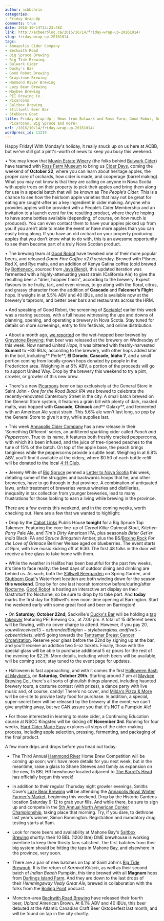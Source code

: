 ```yaml
---
author: acbbchris
categories:
- Friday Wrap-Up
comments: true
date: 2016-10-14T13:23:48Z
link: http://acbeerblog.ca/2016/10/14/friday-wrap-up-20161014/
slug: friday-wrap-up-20161014
tags:
- Annapolis Cider Company
- Beckwith Road
- Big Spruce Brewing
- Big Tide Brewing
- Bulwark Cider
- Ducky's Bar
- Good Robot Brewing
- Graystone Brewing
- Hammond River Brewing
- Lazy Bear Brewing
- Maybee Brewing
- PEI Brewing Co.
- Picaroons
- Saltbox Brewing
- Stillwell Beer Bar
- Stubborn Goat
title: Friday Wrap-Up - News from Bulwark and Ross Farm, Good Robot, Sociable!, Graystone,
  Picaroons, Big Spruce and more!
url: /2016/10/14/friday-wrap-up-20161014/
wordpress_id: 11219
---
```


Happy Friday! With Monday's holiday, it really snuck up on us here at ACBB, but we've still got a pint's-worth of news to keep you busy this weekend.

• You may know that [Muwin Estate Winery](http://www.muwinestate.com/) (the folks behind [Bulwark Cider](http://bulwarkcider.com/home?legal=yes)) have teamed with [Ross Farm Museum](https://rossfarm.novascotia.ca/) to bring us [Cider Days](https://www.facebook.com/peoplesciderbulwark), coming the weekend of **October 22**, where you can learn about heritage apples, the proper care of orchards, how cider is made, and cooperage (barrel making). What you may not know is that they are calling on anyone in Nova Scotia with apple trees on their property to pick their apples and bring them along for use in a special batch that will be known as _The People’s Cider_. This is a chance to see how the heirloom apple varieties that may not be great for eating are sought-after as a key ingredient in cider making. Anyone who provides apples will be provided with a People’s Cider Membership and an invitation to a launch event for the resulting product, where they’re hoping to have some bottles available (depending, of course, on how much is produced). You can even contact them to have your apples picked up from you if you aren’t able to make the event or have more apples than you can easily bring along. If you have an old orchard on your property producing apples that you don’t know what to do with, this is an awesome opportunity to see them become part of a truly Nova Scotian product. 

• The brewing team at [Good Robot](http://goodrobotbrewing.ca) have tweaked one of their more popular beers, and released _Damn Fine Coffee v2.0_ yesterday. Brewed with Pilsner, Red X, and Rye malts, and an addition of Kenya Gatina coffee (cold brewed by [Bottleneck](http://bottleneckcoffee.ca/), sourced from [Java Blend](http://javablendcoffee.com/)), this updated iteration was fermented with a highly-attenuating yeast strain (California Ale) to give the resulting beer a "drier, hoppier finish", according to the brewery. Expect flavours to be fruity, tart, and even vinous, to go along with the floral, citrus, and grassy character from the addition of **Cascade** and **Falconer's Flight** hops. It weighs in at 5.5% ABV and 40 IBUs, and is available now at the brewery's taproom, and better beer bars and restaurants across the HRM.

• And speaking of Good Robot, the screening of [Sociable!](http://acbeerblog.ca/2016/09/29/sociable-craft-beer-film/) earlier this week was a roaring success, with a full house witnessing the ups and downs of planning, opening, and operating a brewery in Nova Scotia. Stay tuned for details on more screenings, entry to film festivals, and online distribution.

• About a month ago, [we reported](http://acbeerblog.ca/2016/09/16/friday-wrap-up-20160916/) on the wet-hopped beer brewed by [Graystone Brewing](http://graystonebrewing.com/); that beer was released at the brewery on Wednesday of this week. Now named _United Hops_, it was bittered with freshly-harvested **Summit** to ~80 IBUs, according to the brewery, with other hops added later in the boil, including** Perle**, **El Dorado**, **Cascade**, **Idaho 7**, and a small portion coming from locally-grown hops donated by people in the Fredericton area. Weighing in at 6% ABV, a portion of the proceeds will go to support United Way. Drop by the brewery this weekend to try a pint, crowler, or growler of this new brew.

• There's a new [Picaroons](http://picaroons.ca/) beer on tap exclusively at the General Store in Saint John - _One for the Road Black IPA_ was brewed to celebrate the recently-renovated Canterbury Street in the city. A small batch brewed on the General Store system, it features a grain bill with plenty of dark, roasted malts, was hopped with **Cascade**, **Chinook** and** Galaxy**, and fermented with an American Ale yeast strain. This 5.6% ale won't last long, so pop by the General Store to give it a try, while supplies last.

• This week [Annapolis Cider Company](http://drinkannapolis.ca/) has a new release in their ‘Something Different’ series, an unfiltered sparkling cider called _Peach and Peppercorn_. True to its name, it features both freshly cracked peppercorns, with which it’s been infused, and the juice of tree-ripened peaches to the tune of 15% of the batch. On top of the apple base, the peach brings tanginess while the peppercorns provide a subtle heat. Weighing in at 6.8% ABV, you’ll find it available at the cidery, where $0.50 of each bottle refill will be donated to the local [4-H Club](https://www.4-h-canada.ca/).

• Jeremy White of [Big Spruce](http://www.bigspruce.ca/) penned a [Letter to Nova Scotia](http://localconnections.ca/home/open-letter-to-nova-scotia) this week, detailing some of the struggles and backwards hoops that he, and other breweries, have to go through in that province. A combination of antiquated laws, unfair treatment of breweries versus wineries and distilleries, inequality in tax collection from younger breweries, lead to many frustrations for those looking to earn a living while brewing in the province.

There are a few events this weekend, and in the coming weeks, worth checking out. Here are a few that we wanted to highlight:

• Drop by the [Cabot Links](https://www.cabotlinks.com/dining/) Public House **tonight** for a Big Spruce Tap Takeover. Featuring the core line-up of _Cereal Killer_ Oatmeal Stout, _Kitchen Party_ Pale Ale, and _Tim's Dirty_ American IPA, plus seasonals _Bitter Get'er India_ Black IPA and _Spruce Bringstein_ Amber, plus the BS/[Boxing Rock](http://www.boxingrock.ca/) _For the Love of Grimace_ Berliner Weisse aged on blueberries. The event starts at 9pm, with live music kicking off at 9:30. The first 48 folks in the door will receive a free glass to take home with them.

• While the weather in Halifax has been beautiful for the past few weeks, it's time to face reality: the best days of outdoor dining and drinking are behind us. As such, both the [Stillwell Beergarden](https://www.facebook.com/pages/Stillwell-Beer-Garden/1595770520705648?rf=254236871612053) on Spring Garden, and [Stubborn Goat](https://www.facebook.com/StubbornGoat/)'s Waterfront location are both winding down for the season **this weekend**. Drop by for one last hoorah tomorrow before/during/after [Nocturne](http://nocturnehalifax.ca/). [Good Robot](https://www.facebook.com/events/311168209252237/) is hosting an interactive art display on their Gastroturf fro Nocturne, so be sure to drop by to take part. And **today** marks the first day for Stillwell's new noon-time opening at Barrington. Start the weekend early with some great food and beer on Barrington!

• On **Saturday, October 22nd**, Sackville's [Ducky's Bar](https://www.facebook.com/duckysbar/) will be holding a [tap takeover](https://www.facebook.com/events/1122735141144819/) featuring PEI Brewing Co., at 7:00 pm. A total of 15 different beers will be flowing, with no cover charge to attend. However, if you pay $20, you will receive a 13-oz branded Belgian-style beer glass, and five 5-oz beer tickets, with 5$ going towards the [Tantramar Breast Cancer Organization](http://www.nbbcn.org/index.html). Reserve your glass before the 22nd by signing up at the bar, and you'll receive an addition two 5-oz tickets. Finally, those with the special glass will be able to purchase additional 5 oz pours for the rest of the evening for $2.25. More details, including which beers will be available, will be coming soon; stay tuned to the event page for updates.

• Halloween is fast approaching, and with it comes the first [Halloween Bash at Maybee's](https://www.facebook.com/events/565241523676764/), on **Saturday, October 29th**. Starting around 7 pm at [Maybee Brewing Co.](https://www.facebook.com/maybeebrew/), there's all sorts of ghoulish things planned, including haunted brewery tours, a costume contest (with prizes), a dance party with live music and, of course, candy! There's no cover, and [Milda's Pizza & More](https://www.facebook.com/mildaspizzas/) will be on-site to provide tasty food for purchase. In addition, a special, super-secret beer will be released by the brewery at the event; we can't give anything away, but we CAN assure you that it's NOT a Pumpkin Ale!

• For those interested in learning to make cider, a Continuing Education course at NSCC Kingstec will be kicking off **November 3rd**. Running for four weeks, [Hard Cider Made Easy](http://www.nscc.ca/learning_programs/coned/course.aspx?I=012309) explores all steps of the cider-making process, including apple selection, pressing, fermenting, and packaging of the final product.

A few more drips and drops before you head out today:

- The Third Annual [Hammond River](http://hrbrewing.ca/) Home Brew Competition will be coming up soon; we'll have more details for you next week, but in the meantime, raise a glass to Shane Steeves and family as expansion on the new, 15 BBL HR brewhouse located adjacent to [The Barrel's Head](http://www.thebarrelshead.com/) has officially begun this week!

- In addition to their regular Thursday night growler evenings, Smiths Cove's [Lazy Bear Brewing](http://www.lazybearbrewing.ca) will be attending the [Annapolis Royal Winter Farmer's Market](http://farmersmarketsnovascotia.com/location/annapolis-royal-winter-farmers-market/), beginning this weekend. Drop by the Historic Gardens location Saturday 9-12 to grab your fills. And while there, be sure to sign up and compete in the [5th Annual North American Conker Championship](https://www.facebook.com/annapolisconkers/photos/a.598148930248787.1073741829.598122830251397/1286064614790545/?type=3&theater), taking place that morning. Try, if you dare, to dethrone last year's winner, Simon Bonnington. Registration and mandatory drug testing starts at 9am.

- Look for more beers and availability at Mahone Bay's [Saltbox Brewing](http://www.saltboxbrewingcompany.ca/) shortly: their 10 BBL (1200 litre) DME brewhouse is working overtime to keep their thirsty fans satisfied. The first batches from their big system should be hitting the taps in Mahone Bay, and elsewhere in the province, very soon.

- There are a pair of new batches on tap at Saint John's [Big Tide Brewpub](https://www.facebook.com/bigtidebrewing/). It is the return of _Karnival Kölsch_, as well as their second batch of _Indian Beach_ Pumpkin, this time brewed with all **Magnum** hops from [Darlings Island Farm](https://www.facebook.com/darlingsislandfarm/). And they are down to the last drops of their _Hemmingsway Vealy Great Ale_, brewed in collaboration with the folks from the [Boiling Point](http://www.hemmingscast.com/boiling-point-podcast/boiling-point-episode-106-janet-scott-and-enterprise-saint-john/) podcast.

- Moncton-area [Beckwith Road Brewing](http://beckwithroad.com/) have released their fourth beer, _Upland_ American Brown. At 6.1% ABV and 40 IBUs, this beer debuted at the Atlantic Canadian Craft Beer Oktoberfest last month, and will be found on tap in the city shortly.
